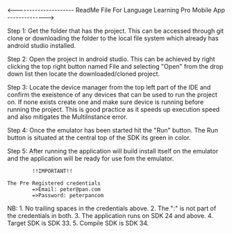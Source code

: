 <--------------------- ReadMe File For Language Learning Pro Mobile App -------------->

Step 1: 
	Get the folder that has the project. This can be accessed through git clone or downloading the folder to the local file system which already has android studio installed.

Step 2:
	Open the project in android studio. This can be achieved by right clicking the top right button named File and selecting "Open" from the drop down list then locate the downloaded/cloned project.

Step 3:
	Locate the device manager from the top left part of the IDE and confirm the exeistence of any devices that can be used to run the project on. If none exists create one and make sure device is running before running the project. This is good practice as it speeds up execution speed and also mitigates the MultiInstance error. 

Step 4: 
	Once the emulator has been started hit the "Run" button. The Run button is situated at the central top of the SDK its green in color.

Step 5:
	After running the application will build install itself on the emulator and the application will be ready for use fom the emulator.
         



            !!IMPORTANT!!
  	
  	The Pre Registered credentials
  			=>Email: peter@pan.com
  			=>Password: peterpancom


NB:
	1. No trailing spaces in the credentials above.
	2. The ":" is not part of the credentials in both.
	3. The application runs on SDK 24 and above.
	4. Target SDK is SDK 33.
	5. Compile SDK is SDK 34.
